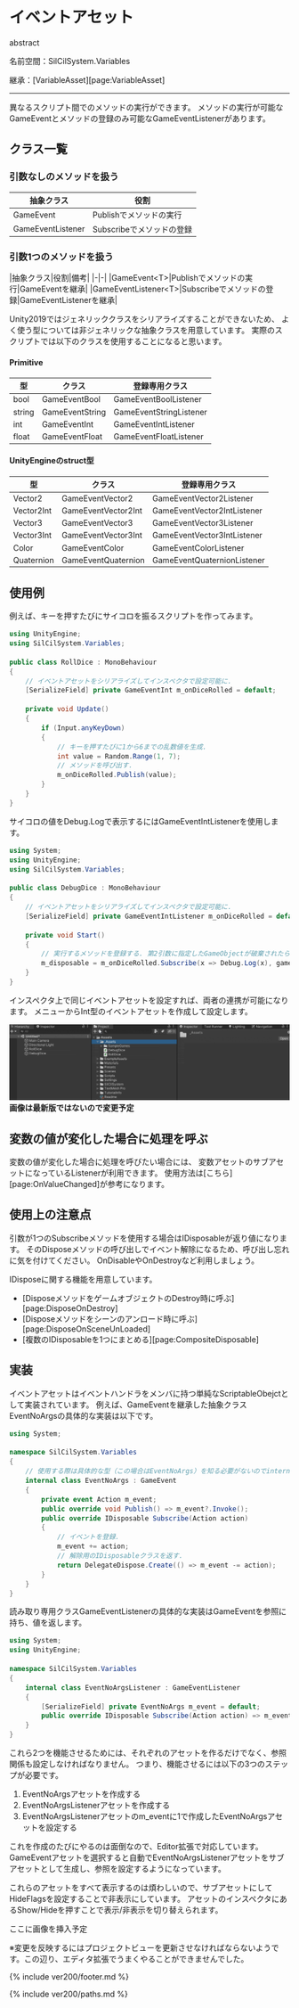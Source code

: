 # イベントアセット

abstract

名前空間：SilCilSystem.Variables

継承：[VariableAsset][page:VariableAsset]

---

異なるスクリプト間でのメソッドの実行ができます。
メソッドの実行が可能なGameEventとメソッドの登録のみ可能なGameEventListenerがあります。

## クラス一覧

### 引数なしのメソッドを扱う

|抽象クラス|役割|
|-|-|
|GameEvent|Publishでメソッドの実行|
|GameEventListener|Subscribeでメソッドの登録|

### 引数1つのメソッドを扱う

|抽象クラス|役割|備考|
|-|-|
|GameEvent\<T>|Publishでメソッドの実行|GameEventを継承|
|GameEventListener\<T>|Subscribeでメソッドの登録|GameEventListenerを継承|

Unity2019ではジェネリッククラスをシリアライズすることができないため、
よく使う型については非ジェネリックな抽象クラスを用意しています。
実際のスクリプトでは以下のクラスを使用することになると思います。

#### Primitive

|型|クラス|登録専用クラス|
|-|-|-|
|bool|GameEventBool|GameEventBoolListener|
|string|GameEventString|GameEventStringListener|
|int|GameEventInt|GameEventIntListener|
|float|GameEventFloat|GameEventFloatListener|

#### UnityEngineのstruct型

|型|クラス|登録専用クラス|
|-|-|-|
|Vector2|GameEventVector2|GameEventVector2Listener|
|Vector2Int|GameEventVector2Int|GameEventVector2IntListener|
|Vector3|GameEventVector3|GameEventVector3Listener|
|Vector3Int|GameEventVector3Int|GameEventVector3IntListener|
|Color|GameEventColor|GameEventColorListener|
|Quaternion|GameEventQuaternion|GameEventQuaternionListener|

## 使用例

例えば、キーを押すたびにサイコロを振るスクリプトを作ってみます。

```cs
using UnityEngine;
using SilCilSystem.Variables;

public class RollDice : MonoBehaviour
{
    // イベントアセットをシリアライズしてインスペクタで設定可能に.
    [SerializeField] private GameEventInt m_onDiceRolled = default;

    private void Update()
    {
        if (Input.anyKeyDown)
        {
            // キーを押すたびに1から6までの乱数値を生成.
            int value = Random.Range(1, 7);
            // メソッドを呼び出す.
            m_onDiceRolled.Publish(value);
        }
    }
}
```

サイコロの値をDebug.Logで表示するにはGameEventIntListenerを使用します。

```cs
using System;
using UnityEngine;
using SilCilSystem.Variables;

public class DebugDice : MonoBehaviour
{
    // イベントアセットをシリアライズしてインスペクタで設定可能に.
    [SerializeField] private GameEventIntListener m_onDiceRolled = default;

    private void Start()
    {
        // 実行するメソッドを登録する. 第2引数に指定したGameObjectが破棄されたらイベント解除される.
        m_disposable = m_onDiceRolled.Subscribe(x => Debug.Log(x), gameObject);
    }
}
```

インスペクタ上で同じイベントアセットを設定すれば、両者の連携が可能になります。
メニューからInt型のイベントアセットを作成して設定します。

![イベントアセットをインスペクタ上で設定する][fig:GameEventInInspector]
**画像は最新版ではないので変更予定**

## 変数の値が変化した場合に処理を呼ぶ

変数の値が変化した場合に処理を呼びたい場合には、
変数アセットのサブアセットになっているListenerが利用できます。
使用方法は[こちら][page:OnValueChanged]が参考になります。

## 使用上の注意点

引数が1つのSubscribeメソッドを使用する場合はIDisposableが返り値になります。
そのDisposeメソッドの呼び出しでイベント解除になるため、呼び出し忘れに気を付けてください。
OnDisableやOnDestroyなど利用しましょう。

IDisposeに関する機能を用意しています。

- [DisposeメソッドをゲームオブジェクトのDestroy時に呼ぶ][page:DisposeOnDestroy]
- [Disposeメソッドをシーンのアンロード時に呼ぶ][page:DisposeOnSceneUnLoaded]
- [複数のIDisposableを1つにまとめる][page:CompositeDisposable]

## 実装

イベントアセットはイベントハンドラをメンバに持つ単純なScriptableObejctとして実装されています。
例えば、GameEventを継承した抽象クラスEventNoArgsの具体的な実装は以下です。

```cs
using System;

namespace SilCilSystem.Variables
{
    // 使用する際は具体的な型（この場合はEventNoArgs）を知る必要がないのでinternalで実装.
    internal class EventNoArgs : GameEvent
    {
        private event Action m_event;
        public override void Publish() => m_event?.Invoke();
        public override IDisposable Subscribe(Action action)
        {
            // イベントを登録.
            m_event += action;
            // 解除用のIDisposableクラスを返す.
            return DelegateDispose.Create(() => m_event -= action);
        }
    }
}
```

読み取り専用クラスGameEventListenerの具体的な実装はGameEventを参照に持ち、値を返します。

```cs
using System;
using UnityEngine;

namespace SilCilSystem.Variables
{
    internal class EventNoArgsListener : GameEventListener
    {
        [SerializeField] private EventNoArgs m_event = default;
        public override IDisposable Subscribe(Action action) => m_event.Subscribe(action);
    }
}
```

これら2つを機能させるためには、それぞれのアセットを作るだけでなく、参照関係も設定しなければなりません。
つまり、機能させるには以下の3つのステップが必要です。

1. EventNoArgsアセットを作成する
2. EventNoArgsListenerアセットを作成する
3. EventNoArgsListenerアセットのm_eventに1で作成したEventNoArgsアセットを設定する

これを作成のたびにやるのは面倒なので、Editor拡張で対応しています。
GameEventアセットを選択すると自動でEventNoArgsListenerアセットをサブアセットとして生成し、参照を設定するようになっています。

これらのアセットをすべて表示するのは煩わしいので、サブアセットにしてHideFlagsを設定することで非表示にしています。
アセットのインスペクタにあるShow/Hideを押すことで表示/非表示を切り替えられます。

ここに画像を挿入予定

※変更を反映するにはプロジェクトビューを更新させなければならないようです。この辺り、エディタ拡張でうまくやることができませんでした。

<!--- footer --->

{% include ver200/footer.md %}

<!--- 参照 --->

{% include ver200/paths.md %}

[fig:GameEventInInspector]: Figures/GameEventInInspector.gif
